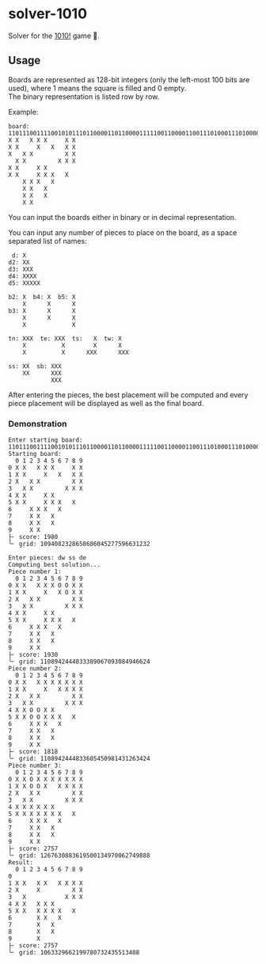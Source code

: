 # solver-1010

Solver for the [1010!](https://gram.gs/game-detail-1010-color.html) game 🦀.

## Usage

Boards are represented as 128-bit integers (only the left-most 100 bits are used), where 1 means the square is filled and 0 empty.  
The binary representation is listed row by row.

Example:

```text
board: 1101110011110010101110110000110110000111110011000011001110100011101000001101000000110100000011000000
X X   X X X     X X 
X X     X   X   X X 
X   X X         X X 
  X X         X X X 
X X     X X         
X X     X X X   X   
    X X X   X       
    X X   X         
    X X   X         
    X X             
```

You can input the boards either in binary or in decimal representation.

You can input any number of pieces to place on the board, as a space separated list of names:

```text
 d: X    
d2: XX   
d3: XXX  
d4: XXXX 
d5: XXXXX
```

```text
b2: X  b4: X  b5: X
    X      X      X
b3: X      X      X
    X      X      X
    X             X
```

```text
tn: XXX  te: XXX  ts:   X  tw: X  
    X          X        X      X  
    X          X      XXX      XXX
```

```text
ss: XX  sb: XXX
    XX      XXX
            XXX
```

After entering the pieces, the best placement will be computed and every piece placement will be displayed as well as the final board.

### Demonstration

```text
Enter starting board: 1101110011110010101110110000110110000111110011000011001110100011101000001101000000110100000011000000
Starting board:
  0 1 2 3 4 5 6 7 8 9
0 X X   X X X     X X 
1 X X     X   X   X X 
2 X   X X         X X 
3   X X         X X X 
4 X X     X X         
5 X X     X X X   X   
6     X X X   X       
7     X X   X         
8     X X   X         
9     X X             
├╴ score: 1980
╰╴ grid: 1094082328658686045277596631232

Enter pieces: dw ss de
Computing best solution...
Piece number 1:
  0 1 2 3 4 5 6 7 8 9
0 X X   X X X O O X X 
1 X X     X   X O X X 
2 X   X X         X X 
3   X X         X X X 
4 X X     X X         
5 X X     X X X   X   
6     X X X   X       
7     X X   X         
8     X X   X         
9     X X             
├╴ score: 1930
╰╴ grid: 1108942444833389067093084946624
Piece number 2:
  0 1 2 3 4 5 6 7 8 9
0 X X   X X X X X X X 
1 X X     X   X X X X 
2 X   X X         X X 
3   X X         X X X 
4 X X O O X X         
5 X X O O X X X   X   
6     X X X   X       
7     X X   X         
8     X X   X         
9     X X             
├╴ score: 1818
╰╴ grid: 1108942444833605450981431263424
Piece number 3:
  0 1 2 3 4 5 6 7 8 9
0 X X O X X X X X X X 
1 X X O O X   X X X X 
2 X   X X         X X 
3   X X         X X X 
4 X X X X X X         
5 X X X X X X X   X   
6     X X X   X       
7     X X   X         
8     X X   X         
9     X X             
├╴ score: 2757
╰╴ grid: 1267630883619500134970062749888
Result:
  0 1 2 3 4 5 6 7 8 9
0                     
1 X X   X X   X X X X 
2 X     X         X X 
3   X           X X X 
4 X X   X X X         
5 X X   X X X X   X   
6       X X   X       
7       X   X         
8       X   X         
9       X             
├╴ score: 2757
╰╴ grid: 1063329662199780732435513408
```
